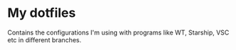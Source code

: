 # My dotfiles

Contains the configurations I'm using with programs like WT, Starship, VSC etc in different branches.
